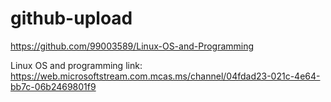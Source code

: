 # github-upload
https://github.com/99003589/Linux-OS-and-Programming

Linux OS and programming link: https://web.microsoftstream.com.mcas.ms/channel/04fdad23-021c-4e64-bb7c-06b2469801f9
